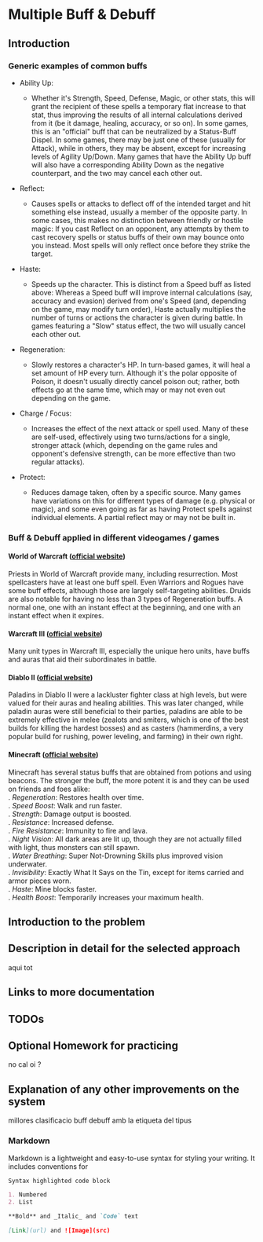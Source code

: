 # Multiple Buff & Debuff 

## Introduction 


### Generic examples of common buffs
- Ability Up:
  - Whether it's Strength, Speed, Defense, Magic, or other stats, this will grant the recipient of these spells a temporary flat increase to that stat, thus improving the results of all internal calculations derived from it (be it damage, healing, accuracy, or so on). In some games, this is an "official" buff that can be neutralized by a Status-Buff Dispel. In some games, there may be just one of these (usually for Attack), while in others, they may be absent, except for increasing levels of Agility Up/Down.
Many games that have the Ability Up buff will also have a corresponding Ability Down as the negative counterpart, and the two may cancel each other out.

- Reflect:
  - Causes spells or attacks to deflect off of the intended target and hit something else instead, usually a member of the opposite party. In some cases, this makes no distinction between friendly or hostile magic: If you cast Reflect on an opponent, any attempts by them to cast recovery spells or status buffs of their own may bounce onto you instead. Most spells will only reflect once before they strike the target.
  
- Haste:
  - Speeds up the character. This is distinct from a Speed buff as listed above: Whereas a Speed buff will improve internal calculations (say, accuracy and evasion) derived from one's Speed (and, depending on the game, may modify turn order), Haste actually multiplies the number of turns or actions the character is given during battle. In games featuring a "Slow" status effect, the two will usually cancel each other out.
  
- Regeneration: 
  - Slowly restores a character's HP. In turn-based games, it will heal a set amount of HP every turn. Although it's the polar opposite of Poison, it doesn't usually directly cancel poison out; rather, both effects go at the same time, which may or may not even out depending on the game.
  
- Charge / Focus: 
  - Increases the effect of the next attack or spell used. Many of these are self-used, effectively using two turns/actions for a single, stronger attack (which, depending on the game rules and opponent's defensive strength, can be more effective than two regular attacks).
  
- Protect:
  - Reduces damage taken, often by a specific source. Many games have variations on this for different types of damage (e.g. physical or magic), and some even going as far as having Protect spells against individual elements. A partial reflect may or may not be built in.</br>

### Buff & Debuff applied in different videogames / games 

#### World of Warcraft ([official website](https://worldofwarcraft.com/es-es/))
Priests in World of Warcraft provide many, including resurrection. Most spellcasters have at least one buff spell.
Even Warriors and Rogues have some buff effects, although those are largely self-targeting abilities.
Druids are also notable for having no less than 3 types of Regeneration buffs. A normal one, one with an instant effect at the beginning, and one with an instant effect when it expires.

#### Warcraft III ([official website](http://eu.blizzard.com/es-es/games/war3/))
Many unit types in Warcraft III, especially the unique hero units, have buffs and auras that aid their subordinates in battle.

#### Diablo II ([official website](http://eu.blizzard.com/es-es/games/d2/))
Paladins in Diablo II were a lackluster fighter class at high levels, but were valued for their auras and healing abilities. This was later changed, while paladin auras were still beneficial to their parties, paladins are able to be extremely effective in melee (zealots and smiters, which is one of the best builds for killing the hardest bosses) and as casters (hammerdins, a very popular build for rushing, power leveling, and farming) in their own right.

#### Minecraft ([official website](https://minecraft.net/es-es/))
Minecraft has several status buffs that are obtained from potions and using beacons. The stronger the buff, the more potent it is and they can be used on friends and foes alike:</br>
. _Regeneration_: Restores health over time.</br>
. _Speed Boost_: Walk and run faster. </br>
. _Strength_: Damage output is boosted. </br>
. _Resistance_: Increased defense. </br>
. _Fire Resistance_: Immunity to fire and lava. </br>
. _Night Vision_: All dark areas are lit up, though they are not actually filled with light, thus monsters can still spawn. </br>
. _Water Breathing_: Super Not-Drowning Skills plus improved vision underwater.</br>
. _Invisibility_: Exactly What It Says on the Tin, except for items carried and armor pieces worn.</br>
. _Haste_: Mine blocks faster.</br>
. _Health Boost_: Temporarily increases your maximum health.</br>


## Introduction to the problem

## Description in detail for the selected approach

aqui tot 

## Links to more documentation

## TODOs

## Optional Homework for practicing

no cal oi ? 

## Explanation of any other improvements on the system

millores
clasificacio buff debuff amb la etiqueta del tipus 

### Markdown

Markdown is a lightweight and easy-to-use syntax for styling your writing. It includes conventions for

```markdown
Syntax highlighted code block

1. Numbered
2. List

**Bold** and _Italic_ and `Code` text

[Link](url) and ![Image](src)
```
